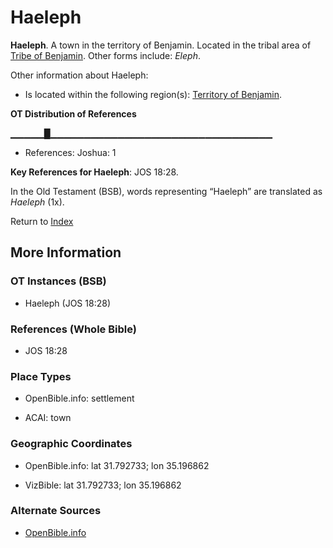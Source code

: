 # Haeleph
**Haeleph**. 
A town in the territory of Benjamin. 
Located in the tribal area of [Tribe of Benjamin](../../../groups/md/acai/Benjamin.md). 
Other forms include: 
*Eleph*. 




Other information about Haeleph:


* Is located within the following region(s): 
[Territory of Benjamin](TerritoryOfBenjamin.md). 


**OT Distribution of References**

▁▁▁▁▁█▁▁▁▁▁▁▁▁▁▁▁▁▁▁▁▁▁▁▁▁▁▁▁▁▁▁▁▁▁▁▁▁▁
* References: Joshua: 1



**Key References for Haeleph**: 
JOS 18:28. 


In the Old Testament (BSB), words representing “Haeleph” are translated as 
*Haeleph* (1x). 




Return to [Index](00-Index.md)

## More Information

### OT Instances (BSB)

* Haeleph (JOS 18:28)



### References (Whole Bible)

* JOS 18:28


### Place Types

* OpenBible.info: settlement

* ACAI: town



### Geographic Coordinates

* OpenBible.info: lat 31.792733; lon 35.196862

* VizBible: lat 31.792733; lon 35.196862



### Alternate Sources

* [OpenBible.info](https://www.openbible.info/geo/ancient/ae1d208)



